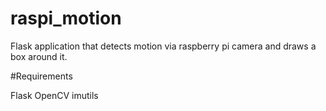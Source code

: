 # raspi_motion
Flask application that detects motion via raspberry pi camera and draws a box around it.

#Requirements

Flask
OpenCV
imutils
